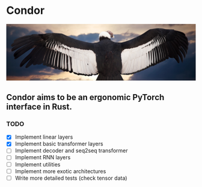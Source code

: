 # Condor
![Screenshot](condor_pic.jpg)

## Condor aims to be an ergonomic PyTorch interface in Rust.

### TODO
- [x] Implement linear layers
- [x] Implement basic transformer layers
- [ ] Implement decoder and seq2seq transformer
- [ ] Implement RNN layers
- [ ] Implement utilities
- [ ] Implement more exotic architectures
- [ ] Write more detailed tests (check tensor data)
